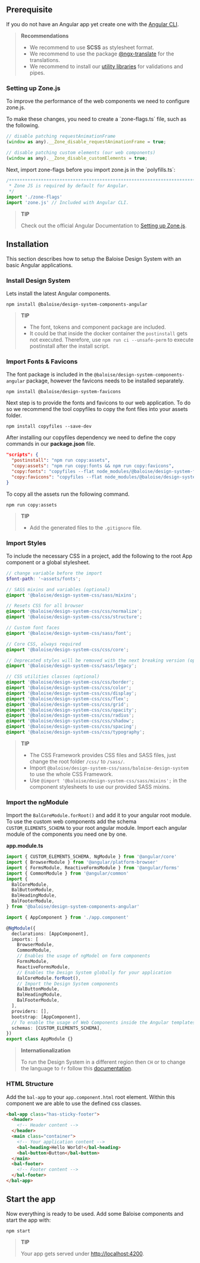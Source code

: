 ## Prerequisite

If you do not have an Angular app yet create one with the [Angular CLI](https://angular.io/guide/setup-local).

> **Recommendations**
>
> - We recommend to use **SCSS** as stylesheet format.
> - We recommend to use the package [@ngx-translate](https://github.com/ngx-translate/core) for the translations.
> - We recommend to install our [utility libraries](https://github.com/baloise/web-app-utils) for validations and pipes.

<!-- ### Deep import config

To use/ignore deep imports in an Angular applications create a file called `ngcc.config.js` in the root folder and add the following content.

```javascript
module.exports = {
  packages: {
    '@baloise/design-system-components-angular': {
      ignorableDeepImportMatchers: [/@baloise\//],
    },
  },
}
``` -->

### Setting up Zone.js

To improve the performance of the web components we need to configure zone.js.

To make these changes, you need to create a ´zone-flags.ts´ file, such as the following.

```javascript
// disable patching requestAnimationFrame
(window as any).__Zone_disable_requestAnimationFrame = true;

// disable patching custom elements (our web components)
(window as any).__Zone_disable_customElements = true;
```

Next, import zone-flags before you import zone.js in the ´polyfills.ts´:

```typescript
/***************************************************************************************************
 * Zone JS is required by default for Angular.
 */
import './zone-flags'
import 'zone.js' // Included with Angular CLI.
```

> **TIP**
>
> Check out the official Angular Documentation to [Setting up Zone.js](https://angular.io/guide/zone#setting-up-zonejs).

## Installation

This section describes how to setup the Baloise Design System with an basic Angular applications.

### Install Design System

Lets install the latest Angular components.

```
npm install @baloise/design-system-components-angular
```

> **TIP**
>
> - The font, tokens and component package are included.
> - It could be that inside the docker container the `postinstall` gets not executed. Therefore, use `npm run ci --unsafe-perm` to execute postinstall after the install script.

### Import Fonts & Favicons

The font package is included in the `@baloise/design-system-components-angular` package, however the favicons needs to be installed separately.

```
npm install @baloise/design-system-favicons
```

Next step is to provide the fonts and favicons to our web application.
To do so we recommend the tool copyfiles to copy the font files into your assets folder.

```
npm install copyfiles --save-dev
```

After installing our copyfiles dependency we need to define the copy commands in our **package.json** file.

```json
"scripts": {
  "postinstall": "npm run copy:assets",
  "copy:assets": "npm run copy:fonts && npm run copy:favicons",
  "copy:fonts": "copyfiles --flat node_modules/@baloise/design-system-fonts/lib/* src/assets/fonts",
  "copy:favicons": "copyfiles --flat node_modules/@baloise/design-system-favicons/icons/primary/* src/assets/favicons"
}
```

To copy all the assets run the following command.

```
npm run copy:assets
```

> **TIP**
>
> - Add the generated files to the `.gitignore` file.

### Import Styles

To include the necessary CSS in a project, add the following to the root App component or a global stylesheet.

```scss
// change variable before the import
$font-path: '~assets/fonts';

// SASS mixins and variables (optional)
@import '@baloise/design-system-css/sass/mixins';

// Resets CSS for all browser
@import '@baloise/design-system-css/css/normalize';
@import '@baloise/design-system-css/css/structure';

// Custom font faces
@import '@baloise/design-system-css/sass/font';

// Core CSS, always required
@import '@baloise/design-system-css/css/core';

// Deprecated styles will be removed with the next breaking version (optional)
@import '@baloise/design-system-css/sass/legacy';

// CSS utilities classes (optional)
@import '@baloise/design-system-css/css/border';
@import '@baloise/design-system-css/css/color';
@import '@baloise/design-system-css/css/display';
@import '@baloise/design-system-css/css/flex';
@import '@baloise/design-system-css/css/grid';
@import '@baloise/design-system-css/css/opacity';
@import '@baloise/design-system-css/css/radius';
@import '@baloise/design-system-css/css/shadow';
@import '@baloise/design-system-css/css/spacing';
@import '@baloise/design-system-css/css/typography';
```

> **TIP**
>
> - The CSS Framework provides CSS files and SASS files, just change the root folder `/css/` to `/sass/`.
> - Import `@baloise/design-system-css/sass/baloise-design-system` to use the whole CSS Framework.
> - Use `@import '@baloise/design-system-css/sass/mixins';` in the component stylesheets to use our provided SASS mixins.

### Import the ngModule

Import the `BalCoreModule.forRoot()` and add it to your angular root module. To use the custom web components add the schema `CUSTOM_ELEMENTS_SCHEMA` to your root angular module.
Import each angular module of the components you need one by one.

**app.module.ts**

```typescript
import { CUSTOM_ELEMENTS_SCHEMA, NgModule } from '@angular/core'
import { BrowserModule } from '@angular/platform-browser'
import { FormsModule, ReactiveFormsModule } from '@angular/forms'
import { CommonModule } from '@angular/common'
import {
  BalCoreModule,
  BalButtonModule,
  BalHeadingModule,
  BalFooterModule,
} from '@baloise/design-system-components-angular'

import { AppComponent } from './app.component'

@NgModule({
  declarations: [AppComponent],
  imports: [
    BrowserModule,
    CommonModule,
    // Enables the usage of ngModel on form components
    FormsModule,
    ReactiveFormsModule,
    // Enables the Design System globally for your application
    BalCoreModule.forRoot(),
    // Import the Design System components
    BalButtonModule,
    BalHeadingModule,
    BalFooterModule,
  ],
  providers: [],
  bootstrap: [AppComponent],
  // To enable the usage of Web Components inside the Angular templates.
  schemas: [CUSTOM_ELEMENTS_SCHEMA],
})
export class AppModule {}
```

> **Internationalization**
>
> To run the Design System in a different region then `CH` or to change the language to `fr` follow this [documentation](https://baloise-design-system.vercel.app/?path=/docs/development-guides-internationalization--page).

### HTML Structure

Add the `bal-app` to your `app.component.html` root element. Within this component we are able to use the defined css classes.

```html
<bal-app class="has-sticky-footer">
  <header>
    <!-- Header content -->
  </header>
  <main class="container">
    <!-- Your application content -->
    <bal-heading>Hello World!</bal-heading>
    <bal-button>Button</bal-button>
  </main>
  <bal-footer>
    <!-- Footer content -->
  </bal-footer>
</bal-app>
```

<!-- ### Improve initial page load

The browser needs some time to load the web-components, because of that when the page is loaded we see some unfinished layout.
To avoid that set the below style tag into your head of the `index.html`. This will hide the app content until the web-components are ready.

```html
<style>
  .bal-body {
    visibility: hidden;
  }
</style>
```

Next set the class `.bal-body` to your app container. In the most cases it is the body element of your `index.html`. -->

## Start the app

Now everything is ready to be used. Add some Baloise components and start the app with:

```
npm start
```

> **TIP**
>
> Your app gets served under [http://localhost:4200](http://localhost:4200).
